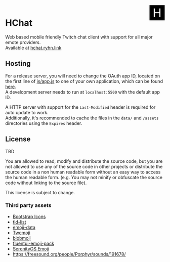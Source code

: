 <img src="icon.svg" height=48 align=right>

# HChat
Web based mobile friendly Twitch chat client with support for all major emote providers.  
Available at [hchat.ryhn.link](https://hchat.ryhn.link)  
## Hosting
For a release server, you will need to change the OAuth app ID, located on the first line of [js/app.js](js/app.js) to one of your own application, which can be found [here](https://dev.twitch.tv/console/apps).  
A development server needs to run at `localhost:5500` with the default app ID.  

A HTTP server with support for the `Last-Modified` header is required for auto update to work.  
Additionally, it's recommended to cache the files in the `data/` and `/assets` directories using the `Expires` header.  

## License
TBD  

You are allowed to read, modify and distribute the source code, but you are not allowed to use any of the source code in other projects or distribute the source code in a non human readable form without an easy way to access the human readable form. (e.g. You may not minify or obfuscate the source code without linking to the source file).

This license is subject to change.

### Third party assets
* [Bootstrap Icons](https://icons.getbootstrap.com/)
* [tld-list](https://github.com/umpirsky/tld-list/blob/master/data/en/tld.txt)
* [emoji-data](https://github.com/iamcal/emoji-data)
* [Twemoji](https://github.com/twitter/twemoji)
* [blobmoji](https://github.com/C1710/blobmoji)
* [fluentui-emoji-pack](https://github.com/Ryhon0/fluentui-emoji-pack)
* [SerenityOS Emoji](https://github.com/SerenityOS/serenity/tree/master/Base/res/emoji)
* https://freesound.org/people/Porphyr/sounds/191678/